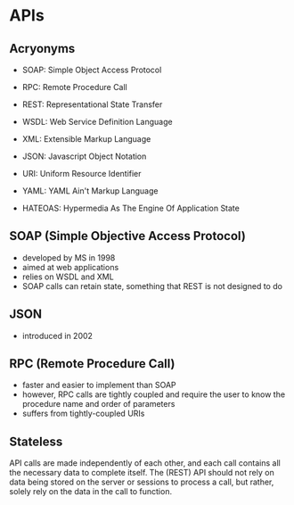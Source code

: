 # APIs

## Acryonyms

- SOAP: Simple Object Access Protocol
- RPC:  Remote Procedure Call
- REST: Representational State Transfer

- WSDL: Web Service Definition Language
- XML:  Extensible Markup Language
- JSON: Javascript Object Notation
- URI:  Uniform Resource Identifier
- YAML: YAML Ain't Markup Language

- HATEOAS:  Hypermedia As The Engine Of Application State

## SOAP (Simple Objective Access Protocol)

- developed by MS in 1998
- aimed at web applications
- relies on WSDL and XML
- SOAP calls can retain state, something that REST is not designed to do

## JSON

- introduced in 2002

## RPC (Remote Procedure Call)

- faster and easier to implement than SOAP
- however, RPC calls are tightly coupled and require the user to know the procedure name and order of parameters
- suffers from tightly-coupled URIs

## Stateless

API calls are made independently of each other, and each call contains all the necessary data to complete itself. The (REST) API should not rely on data being stored on the server or sessions to process a call, but rather, solely rely on the data in the call to function.


